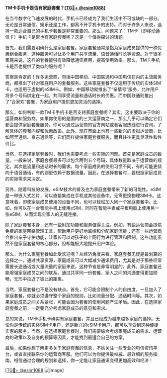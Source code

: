 **TM卡手机卡是否有家庭套餐？[[TG💪+ @esim1088](https://t.me/s/esim1088)]**

在当今数字化飞速发展的时代，手机卡已经成为了我们生活中不可或缺的一部分。无论是日常通信、娱乐还是工作，都离不开手机卡的支持。而对于许多人来说，选择一款适合自己的手机卡套餐是非常重要的。那么，问题来了：TM卡（即移动通信卡）手机卡是否也有家庭套餐呢？这是一个值得探讨的话题。

首先，我们需要明确什么是家庭套餐。家庭套餐通常是指为家庭成员提供的一种优惠组合服务，这种服务可以让多个用户共享流量、语音通话时长等资源。对于很多家庭来说，这样的套餐能够有效降低通讯费用，提高使用效率。那么，TM卡手机卡是否也提供了类似的服务呢？

答案是肯定的！许多运营商，包括中国移动、中国联通和中国电信在内的主流服务商，都推出了针对家庭用户的套餐服务。这些家庭套餐不仅适用于传统的实体SIM卡，也适用于虚拟的eSIM卡。例如，中国移动就推出了“亲情号”服务，允许用户将多个号码绑定在一起，共同享受流量和通话时长的优惠。而中国联通则推出了“合家欢”套餐，为家庭用户提供更加灵活的选择。

那么，如何判断一款TM卡手机卡是否支持家庭套餐呢？其实，这主要取决于你的运营商和服务商。如果你使用的是国内的三大运营商之一，那么几乎可以确定它们都会提供家庭套餐服务。你可以通过运营商的官方网站或者客服热线进行咨询，了解具体的套餐内容和优惠政策。此外，现在市面上也有一些新兴的虚拟运营商，比如阿里通信、京东通信等，它们同样提供家庭套餐服务，而且往往更具灵活性和性价比。

当然，在选择家庭套餐时，我们也需要考虑一些实际的问题。首先是家庭成员的数量。一般来说，家庭套餐最多可以包含两到五个号码，具体数量取决于运营商的规定。其次是流量和通话时长的需求。每个家庭成员的使用习惯不同，有的可能更倾向于语音通话，有的则更依赖于数据流量。因此，在选择套餐时，要根据家庭成员的实际需求来决定。

另外，随着科技的发展，eSIM技术的普及也为家庭套餐带来了新的可能性。eSIM是一种嵌入式芯片，可以直接集成在手机或其他设备中，无需更换物理SIM卡。这意味着，即使家庭成员使用的设备不同，也可以轻松加入同一个家庭套餐中。比如，你可以在一台智能手机上使用eSIM，同时在智能手表或平板电脑上使用另一张eSIM，从而实现全家人的无缝连接。

除了家庭套餐本身，还有一些附加功能和服务值得关注。例如，有些运营商会提供免费的家庭网络管理工具，帮助用户更好地监控和分配家庭流量；还有一些运营商会推出亲子守护功能，让家长可以对孩子的上网行为进行管理和限制。这些功能虽然不是家庭套餐的核心部分，但却能极大地提升用户体验。

那么，为什么家庭套餐如此受欢迎呢？从经济角度来看，家庭套餐无疑是最划算的选择之一。通过共享资源，家庭成员可以大幅减少通讯费用，尤其是对于那些经常需要长途通话或大量流量的家庭来说，这种节省是非常明显的。此外，家庭套餐还能增强家庭成员之间的联系。通过共享同一份套餐，家人之间的沟通变得更加顺畅，无形中拉近了彼此的距离。

当然，家庭套餐也不是没有缺点。首先，它可能会限制个人的自由度。一旦加入了家庭套餐，你就必须遵守整个家庭的规则，比如流量分配、通话时间等。其次，如果家庭成员之间关系紧张，可能会因为套餐的使用问题产生矛盾。因此，在选择家庭套餐之前，一定要充分考虑家庭成员的意见和需求。

总的来说，TM卡手机卡确实有家庭套餐，并且已经成为越来越多家庭的选择。无论你是传统的实体SIM卡用户，还是新兴的eSIM卡用户，都可以享受到这种便捷实惠的服务。当然，在选择家庭套餐时，我们需要综合考虑家庭成员的需求、运营商的政策以及自身的预算等因素，才能找到最适合自己的方案。

最后，如果你想了解更多关于家庭套餐的信息，不妨关注一些专业的电信资讯平台，或者直接联系你的运营商客服。他们可以为你提供最权威、最详细的服务指南。相信通过合理的规划和选择，你一定能让家庭通讯变得更加高效和经济！

[[TG💪+ @esim1088](https://t.me/s/esim1088) ![Image](https://i.postimg.cc/4NQfJmqS/Snipaste-2025-05-13-00-14-12.png)]